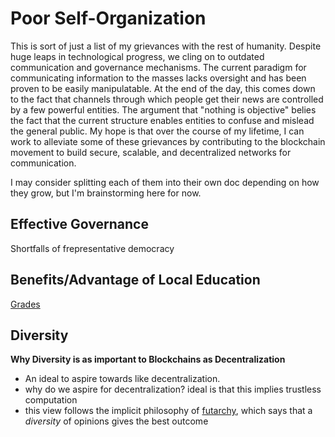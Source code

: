 # Poor Self-Organization

This is sort of just a list of my grievances with the rest of humanity. Despite huge leaps in technological progress, we cling on to outdated communication and governance mechanisms. The current paradigm for communicating information to the masses lacks oversight and has been proven to be easily manipulatable. At the end of the day, this comes down to the fact that channels through which people get their news are controlled by a few powerful entities. The argument that "nothing is objective" belies the fact that the current structure enables entities to confuse and mislead the general public. My hope is that over the course of my lifetime, I can work to alleviate some of these grievances by contributing to the blockchain movement to build secure, scalable, and decentralized networks for communication. 

I may consider splitting each of them into their own doc depending on how they grow, but I'm brainstorming here for now.

## Effective Governance
Shortfalls of frepresentative democracy

## Benefits/Advantage of Local Education
[Grades](Grades.md)

## Diversity
**Why Diversity is as important to Blockchains as Decentralization**
* An ideal to aspire towards like decentralization.
* why do we aspire for decentralization? ideal is that this implies trustless computation
* this view follows the implicit philosophy of [futarchy](), which says that a *diversity* of opinions gives the best outcome
